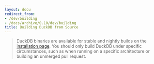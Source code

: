 ```yaml
---
layout: docu
redirect_from:
- /dev/building
- /docs/archive/0.10/dev/building
title: Building DuckDB from Source
---
```


> DuckDB binaries are available for stable and nightly builds on the [installation page](/docs/installation).
> You should only build DuckDB under specific circumstances, such as when running on a specific architecture or building an unmerged pull request.